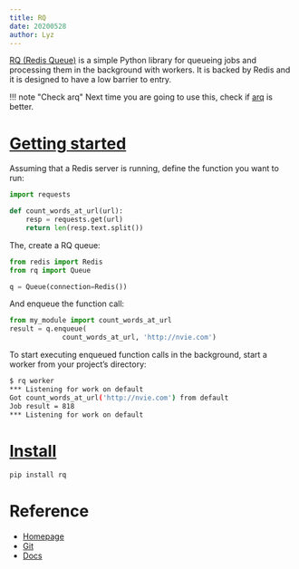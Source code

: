 ```yaml
---
title: RQ
date: 20200528
author: Lyz
---
```

[RQ (Redis Queue)](https://python-rq.org/) is a simple Python library for
queueing jobs and processing them in the background with workers. It is backed
by Redis and it is designed to have a low barrier to entry.

!!! note "Check arq"
    Next time you are going to use this, check if
    [arq](https://arq-docs.helpmanual.io/) is better.

# [Getting started](https://python-rq.org/#getting-started)

Assuming that a Redis server is running, define the function you want to run:

```python
import requests

def count_words_at_url(url):
    resp = requests.get(url)
    return len(resp.text.split())
```

The, create a RQ queue:

```python
from redis import Redis
from rq import Queue

q = Queue(connection=Redis())
```

And enqueue the function call:

```python
from my_module import count_words_at_url
result = q.enqueue(
             count_words_at_url, 'http://nvie.com')
```
To start executing enqueued function calls in the background, start a worker
from your project’s directory:

```bash
$ rq worker
*** Listening for work on default
Got count_words_at_url('http://nvie.com') from default
Job result = 818
*** Listening for work on default
```

# [Install](https://python-rq.org/#installation)

```bash
pip install rq
```

# Reference

* [Homepage](https://python-rq.org/)
* [Git](https://github.com/rq/rq)
* [Docs](https://python-rq.org/docs/)
